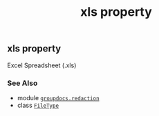 ﻿---
title: xls property
second_title: GroupDocs.Redaction for Python via .NET API References
description: 
type: docs
url: /python-net/groupdocs.redaction/filetype/xls/
is_root: false
weight: 390
---

## xls property


Excel Spreadsheet (.xls)

### See Also
* module [`groupdocs.redaction`](../../)
* class [`FileType`](/redaction/python-net/groupdocs.redaction/filetype)
